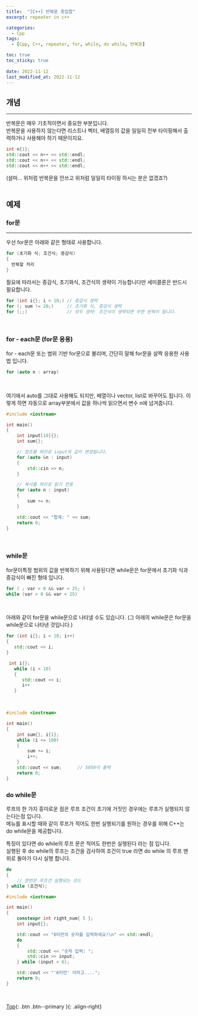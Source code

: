 ```yaml
---
title:  "[C++] 반복문 총집합"
excerpt: repeater in c++

categories:
  - Cpp
tags:
  - [Cpp, C++, repeater, for, while, do while, 반복문]

toc: true
toc_sticky: true
 
date: 2022-11-12
last_modified_at: 2022-11-12
---
```


## 개념
---

반복문은 매우 기초적이면서 중요한 부분입니다.  <br>
반복문을 사용하지 않는다면 리스트나 벡터, 배열등의 값을 일일히 전부 타이핑해서 출력하거나 사용해야 하기 때문이지요.  <br>

```C++
int n{1};
std::cout << n++ << std::endl;
std::cout << n++ << std::endl;
std::cout << n++ << std::endl;
```

(설마... 위처럼 반복문을 안쓰고 위처럼 일일히 타이핑 하시는 분은 없겠죠?)
<br><br>

## 예제

### for문
---

우선 for문은 아래와 같은 형태로 사용합니다.

```C++
for (초기화 식; 조건식; 증감식)
{
  반복할 처리
}
```

필요에 따라서는 증감식, 초기화식, 조건식의 생략이 가능합니다만 세미콜론은 반드시 필요합니다. <br>

```C++
for (int i{}; i < 10;) // 증감식 생략
for (; sum != 20;)     // 초기화 식, 증감식 생략
for (;;)               // 모두 생략: 조건식이 생략되면 무한 반복이 됩니다.
```
<br>

### for - each문 (for문 응용)
for - each문 또는 범위 기반 for문으로 불리며, 간단히 말해 for문을 살짝 응용한 사용법 입니다.

```C++
for (auto n : array)
```
<br>

여기에서 auto를 그대로 사용해도 되지만, 배열이나 vector, list로 바꾸어도 됩니다.
이렇게 하면 자동으로 array부분에서 값을 하나씩 읽으면서 변수 n에 넘겨줍니다.


```C++
#include <iostream>

int main()
{
    int input[10]{};
    int sum{};

    // 참조를 하므로 input의 값이 변경됩니다.
    for (auto &n : input)
    {
        std::cin >> n;
    }

    // 복사를 하므로 읽기 전용
    for (auto n : input)
    {
        sum += n;
    }

    std::cout << "합계: " << sum;
    return 0;
}
```
<br>

### while문
for문이특정 범위의 값을 반복하기 위해 사용된다면 while문은 for문에서 초기화 식과 증감식이 빠진 형태 입니다.

```C++
for ( ; var > 0 && var < 25; )
while (var > 0 && var < 25)
```
<br>

아래와 같이 for문을 while문으로 나타낼 수도 있습니다.
(그 아래의 while문은 for문을 while문으로 나타낸 것입니다.)
```C++
for (int i{}; i < 10; i++) 
{
   std::cout << i;
}

 int i{};
   while (i < 10) 
   {
      std::cout << i;
      i++
   }
```
<br>

```C++
#include <iostream>

int main() 
{
    int sum{}, i{1};
    while (i <= 100) 
    {
        sum += i;
        i++;
    }
    std::cout << sum;      // 5050이 출력
    return 0;
}
```

### do while문
루프의 한 가지 흥미로운 점은 루프 조건이 초기에 거짓인 경우에는 루프가 실행되지 않는다는점 입니다. <br>
메뉴를 표시할 때와 같이 루프가 적어도 한번 실행되기를 원하는 경우를 위해 C++는 do while문을 제공합니다. <br>

특징이 있다면 do while의 루프 문은 적어도 한번은 실행된다 라는 점 입니다.<br>
실행된 후 do while의 루프는 조건을 검사하여 조건이 true 라면 do while 의 루프 맨위로 돌아가 다시 실행 합니다.<br>

```C++
do
{
    // 한번은 무조건 실행되는 코드
} while (조건식);
```

```C++
#include <iostream>

int main()
{
    constexpr int right_num{ 5 };
    int input{};

    std::cout << "6미만의 숫자를 입력하세요!\n" << std::endl;
    do
    {
        std::cout << "숫자 입력: ";
        std::cin >> input;
    } while (input < 6);

    std::cout << "'6미만' 이라고....";
    return 0;
}
```

<br>

[Top](#){: .btn .btn--primary }{: .align-right}